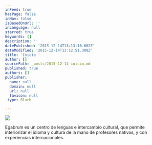 ```yaml
---
inFeed: true
hasPage: false
inNav: false
isBasedOnUrl: ''
inLanguage: null
starred: true
keywords: []
description: ''
datePublished: '2015-12-14T13:13:10.662Z'
dateModified: '2015-12-14T13:12:51.308Z'
title: 'Inicio '
author: []
sourcePath: _posts/2015-12-14-inicio.md
published: true
authors: []
publisher:
  name: null
  domain: null
  url: null
  favicon: null
_type: Blurb

---
```

![](https://the-grid-user-content.s3-us-west-2.amazonaws.com/8ac4c092-7dd8-4acf-af58-11d9a99e41f6.jpg)

Egabrum es un centro de lenguas e intercambio cultural, que permite interiorizar el 
idioma y cultura de la mano de profesores nativos, y con experiencias internacionales.